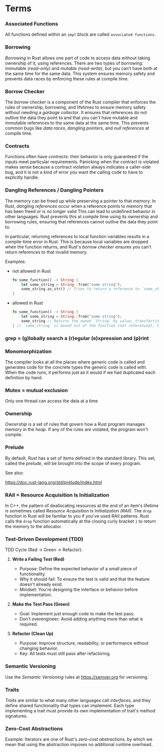 # Terms

### Associated Functions

All functions defined within an `impl` block are called `associated functions`.

### Borrowing

*Borrowing* in Rust allows one part of code to access data without taking ownership of it, using references. 
There are two types of borrowing: *immutable (read-only)* and *mutable (read-write)*, 
but you can’t have both at the same time for the same data. 
This system ensures memory safety and prevents data races by enforcing these rules at compile time.

### Borrow Checker

The *borrow checker* is a component of the Rust compiler that enforces the rules of ownership, borrowing, 
and lifetimes to ensure memory safety without needing a *garbage collector*. 
It ensures that references do not outlive the data they point to 
and that you can't have mutable and immutable references to the same data at the same time. 
This prevents common bugs like *data races*, *dangling pointers*, and *null references* at compile time.

### Contracts

Functions often have *contracts*: their behavior is only guaranteed if the inputs meet particular requirements. 
Panicking when the contract is violated makes sense because a contract violation always indicates a caller-side bug, 
and it is not a kind of error you want the calling code to have to explicitly handle.

### Dangling References / Dangling Pointers

The memory can be freed up while preserving a pointer to that memory.
In Rust, *dangling references* occur when a reference points to memory that has been freed or is no longer valid
This can lead to undefined behavior in other languages. 
Rust prevents this at compile time using its ownership and borrowing rules, 
ensuring that references cannot outlive the data they point to.

In particular, returning references to local function variables results in a compile-time error in Rust.
This is because local variables are dropped when the function returns, 
and Rust's *borrow checker* ensures you can't return references to that invalid memory.

Examples:

- not allowed in Rust
  ```rust
  fn some_function() -> String {
      let some_string = String::from("some string");
      some_string.as_str() // Tries to return a reference to `some_string`
  }
  ```

- allowed in Rust
  ```rust
  fn some_function() -> String {
      let some_string = String::from("some string");
      some_string // Returns the owned `String` by value, transferring ownership of `some_string` to the caller.
  } // `some_string` is moved out of the function (not referenced), there's no risk of a dangling reference.
  ```

### grep = (g)lobally search a (r)egular (e)xpression and (p)rint

### Monomorphization

The compiler looks at all the places where generic code is called 
and generates code for the concrete types the generic code is called with.
When the code runs, it performs just as it would if we had duplicated each definition by hand.

### Mutex = mutual exclusion

Only one thread can access the data at a time

### Ownership

*Ownership* is a set of rules that govern how a Rust program manages memory in the *heap*.
If any of the rules are violated, the program won't compile.

### Prelude

By default, Rust has a set of items defined in the standard library.
This set, called the *prelude*, will be brought into the scope of every program.

See also:

https://doc.rust-lang.org/std/prelude/index.html

### RAII = Resource Acquisition Is Initialization

In C++, the pattern of deallocating resources at the end of an item's lifetime 
is sometimes called *Resource Acquisition Is Initialization (RAII)*. 
The `drop` function in Rust will be familiar to you if you've used RAII patterns.
Rust calls the `drop` function automatically at the closing curly bracket `}` to return the memory to the allocator.

### Test-Driven Development (TDD)

TDD Cycle (Red → Green → Refactor):

1. **Write a Failing Test (Red)**
   - Purpose: Define the expected behavior of a small piece of functionality.
   - Why it should fail: To ensure the test is valid and that the feature doesn't already exist.
   - Mindset: You're designing the interface or behavior before implementation.
 

2. **Make the Test Pass (Green)**
   - Goal: Implement just enough code to make the test pass.
   - Don't overengineer: Avoid adding anything more than what is required.
 
 
3. **Refactor (Clean Up)**
   - Purpose: Improve structure, readability, or performance without changing behavior.
   - Key: All tests must still pass after refactoring.


### Semantic Versioning

Use the *Semantic Versioning* rules at https://semver.org for versioning.

### Traits

*Traits* are similar to what many other languages call *interfaces*, 
and they define shared functionality that types can implement.
Each type implementing a trait must provide its own implementation of trait's method signatures.

### Zero-Cost Abstractions

Example: 
Iterators are one of Rust's *zero-cost abstractions*, 
by which we mean that using the abstraction imposes no additional runtime overhead.
